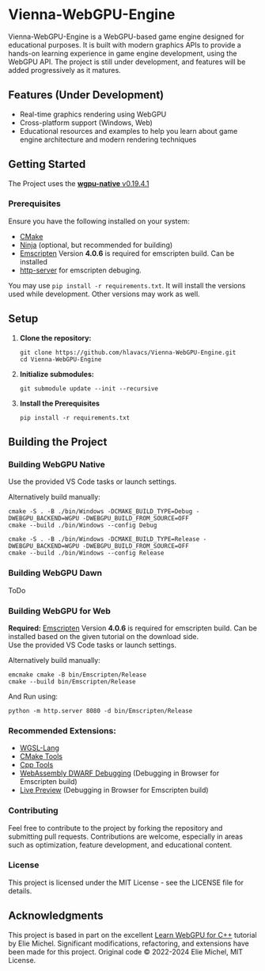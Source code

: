 # Vienna-WebGPU-Engine

Vienna-WebGPU-Engine is a WebGPU-based game engine designed for educational purposes. It is built with modern graphics APIs to provide a hands-on learning experience in game engine development, using the WebGPU API. The project is still under development, and features will be added progressively as it matures.

## Features (Under Development)

- Real-time graphics rendering using WebGPU
- Cross-platform support (Windows, Web)
- Educational resources and examples to help you learn about game engine architecture and modern rendering techniques


## Getting Started

The Project uses the [**wgpu-native** v0.19.4.1]() 

### Prerequisites

Ensure you have the following installed on your system:

- [CMake](https://cmake.org/download/)
- [Ninja](https://ninja-build.org/) (optional, but recommended for building)
- [Emscripten](https://emscripten.org/docs/getting_started/downloads.html) Version **4.0.6** is required for emscripten build. Can be installed 
- [http-server](https://www.npmjs.com/package/http-server) for emscripten debuging.

You may use `pip install -r requirements.txt`. It will install the versions used while development. Other versions may work as well.

## Setup

1. **Clone the repository:**
   
   ```shell
   git clone https://github.com/hlavacs/Vienna-WebGPU-Engine.git
   cd Vienna-WebGPU-Engine
   ```

2. **Initialize submodules:**
   
   ```shell
   git submodule update --init --recursive
   ```

3. **Install the Prerequisites**
   
   ```shell
   pip install -r requirements.txt
   ```

## Building the Project

### Building WebGPU Native

Use the provided VS Code tasks or launch settings.

Alternatively build manually:

```shell
cmake -S . -B ./bin/Windows -DCMAKE_BUILD_TYPE=Debug -DWEBGPU_BACKEND=WGPU -DWEBGPU_BUILD_FROM_SOURCE=OFF
cmake --build ./bin/Windows --config Debug

cmake -S . -B ./bin/Windows -DCMAKE_BUILD_TYPE=Release -DWEBGPU_BACKEND=WGPU -DWEBGPU_BUILD_FROM_SOURCE=OFF
cmake --build ./bin/Windows --config Release
```

### Building WebGPU Dawn

ToDo


### Building WebGPU for Web

**Required:** [Emscripten](https://emscripten.org/docs/getting_started/downloads.html) Version **4.0.6** is required for emscripten build. Can be installed based on the given tutorial on the download side. <br>
Use the provided VS Code tasks or launch settings. 

Alternatively build manually:

```shell
emcmake cmake -B bin/Emscripten/Release
cmake --build bin/Emscripten/Release
```

And Run using:

```shell
python -m http.server 8080 -d bin/Emscripten/Release
```

### Recommended Extensions:

- [WGSL-Lang](https://marketplace.visualstudio.com/items/?itemName=noah-labrecque.wgsl-lang)
- [CMake Tools](https://marketplace.visualstudio.com/items?itemName=ms-vscode.cmake-tools)
- [Cpp Tools](https://marketplace.visualstudio.com/items?itemName=ms-vscode.cpptools)
- [WebAssembly DWARF Debugging](https://marketplace.visualstudio.com/items?itemName=ms-vscode.wasm-dwarf-debugging) (Debugging in Browser for Emscripten build)
- [Live Preview](https://marketplace.visualstudio.com/items?itemName=ms-vscode.live-server) (Debugging in Browser for Emscripten build)

### Contributing

Feel free to contribute to the project by forking the repository and submitting pull requests. Contributions are welcome, especially in areas such as optimization, feature development, and educational content.

### License

This project is licensed under the MIT License - see the LICENSE file for details.

## Acknowledgments

This project is based in part on the excellent [Learn WebGPU for C++](https://github.com/eliemichel/LearnWebGPU) tutorial by Elie Michel.
Significant modifications, refactoring, and extensions have been made for this project.
Original code © 2022-2024 Elie Michel, MIT License.


